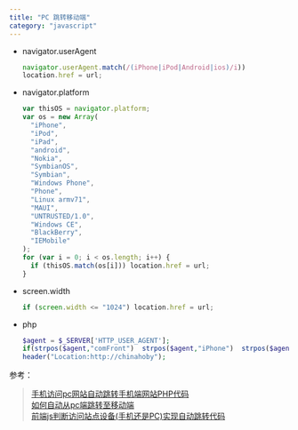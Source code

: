 ```yaml
---
title: "PC 跳转移动端"
category: "javascript"
---
```


- navigator.userAgent

  ```javascript
  navigator.userAgent.match(/(iPhone|iPod|Android|ios)/i))
  location.href = url;
  ```

- navigator.platform

  ```javascript
  var thisOS = navigator.platform;
  var os = new Array(
    "iPhone",
    "iPod",
    "iPad",
    "android",
    "Nokia",
    "SymbianOS",
    "Symbian",
    "Windows Phone",
    "Phone",
    "Linux armv71",
    "MAUI",
    "UNTRUSTED/1.0",
    "Windows CE",
    "BlackBerry",
    "IEMobile"
  );
  for (var i = 0; i < os.length; i++) {
    if (thisOS.match(os[i])) location.href = url;
  }
  ```

- screen.width

  ```javascript
  if (screen.width <= "1024") location.href = url;
  ```

- php

  ```php
  $agent = $_SERVER['HTTP_USER_AGENT'];
  if(strpos($agent,"comFront")  strpos($agent,"iPhone")  strpos($agent,"MIDP-2.0")  strpos($agent,"Opera Mini")  strpos($agent,"UCWEB")  strpos($agent,"Android")  strpos($agent,"Windows CE")  strpos($agent,"SymbianOS"))
  header("Location:http://chinahoby");
  ```

参考：
> [手机访问pc网站自动跳转手机端网站PHP代码](http://www.cnblogs.com/zgzy/p/4054624.html)  
> [如何自动从pc端跳转至移动端](http://jingyan.baidu.com/article/6dad5075f00867a123e36ef7.html)  
> [前端js判断访问站点设备(手机还是PC)实现自动跳转代码](http://www.thinkphp.cn/topic/23703.html)  
